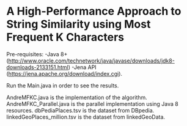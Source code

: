 # A High-Performance Approach to String Similarity using Most Frequent K Characters

Pre-requisites:
-Java 8+ (http://www.oracle.com/technetwork/java/javase/downloads/jdk8-downloads-2133151.html)
-Jena API (https://jena.apache.org/download/index.cgi).

Run the Main.java in order to see the results.

AndreMFKC.java is the implementation of the algorithm.
AndreMFKC_Parallel.java is the parallel implementation using Java 8 resources.
dbPediaPlaces.tsv is the dataset from DBpedia.
linkedGeoPlaces_million.tsv is the dataset from linkedGeoData.
